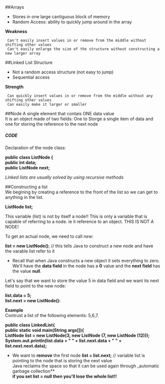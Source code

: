 ##Arrays 
  * Stores in one large cantiguous block of memory 
  * Random Access: ability to quickly jump around in the array 
  
**Weakness** 

     Can't easily insert values in or remove from the middle without shifting other values
     Can't easily enlarge the size of the structure without constructing a new larger array


##Linked List Structure
  * Not a random access structure (not easy to jump)
  * Sequential access 

    
**Strength** 

     Can quickly insert values in or remove from the middle without any shifting other values
     Can easily make it larger or smaller

##Node 
  A single element that contais ONE data value  
  It is an object made of two fields: One to Storge a single item of data and one for storing the reference to the next node   

##### CODE 
  Declaration of the node class:     
  
  **public class ListNode {  
  public int data;  
  public ListNode next;**  
  
_Linked lists are usually solved by using recursive methods_  

##Constructing a list  
We begining by creating a reference to the front of the list so we can get to anything in the list.  
  
**ListNode list;**  
  
This variable (list) is not by itself a node!! This is only a variable that is capable of referring to a node. ie it reference to an object. THIS IS NOT A NODE!  
  
To get an actual node, we need to call _new_:  
  
**list = new ListNode()**;      // this tells Java to construct a new node and have the varable list refer to it   
  
 * Recall that when Java constructs a new object it sets everything to zero.  
 We'll have the **data field** in the node has a  **0** value and the **next field** has the value **null**.  

Let's say that we want to store the value 5 in data field and we want its next field to point to the new node:  
  
  **list.data = 5;**  
  **list.next = new ListNode():**  
    
**Example**   
Contrust a list of the following elements: 5,6,7.

**public class LinkedList{  
  public static void main(String args[]){  
    ListNode list = new ListNode(3, new ListNode (7, new ListNode (12)));    
    System.out.println(list.data + " " + list.next.data + " " + list.next.next.data);**    
  
* We want to **remove** the first node
 **list = list.next;**  // variable list is pointing to the node that is storing the next value  
Java reclaims the space so that it can be used again through _automatic garbage collection**  
**if you set list = null then you'll lose the whole list!!**









